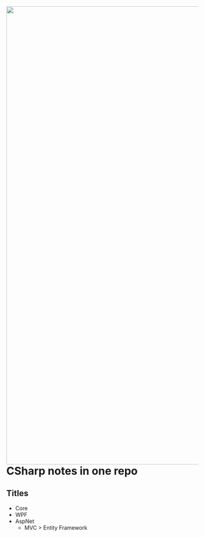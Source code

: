 <img src="https://user-images.githubusercontent.com/68808212/202441071-0fea46c6-0db9-49c3-93fc-82cd898e5aad.png" align="left" style="width:30vh;height:30vh;">  

# CSharp notes in one repo
## Titles
- Core
- WPF
- AspNet
  - MVC > Entity Framework

